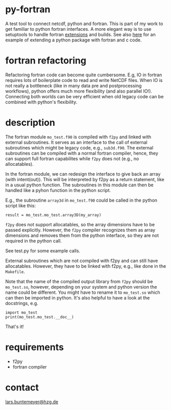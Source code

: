 # py-fortran

A test tool to connect netcdf, python and fortran. This is part of my work to get
familiar to python fortran interfaces.
A more elegant way is to use setuptools
to handle fortran [extensions](https://docs.python.org/3/distutils/setupscript.html#extension-names-and-packages)
and builds. See also [here](https://github.com/perrette/python-fortran-cpp-template) for an example
of extending a python package with fortran and c code.

# fortran refactoring

Refactoring fortran code can become quite cumbersome. E.g, IO in fortran requires lots of boilerplate code to
read and write NetCDF files. When IO is not really a bottleneck (like in many data pre and postprocessing workflows),
python offers much more flexibility (and also parallel IO!). Connecting both worlds can be very efficient
when old legacy code can be combined with python's flexibility.

# description

The fortran module `mo_test.f90` is compiled with `f2py` and linked with external
subroutines. It serves as an interface to the call of external subroutines 
which might be legacy code, e.g., `sub3d.f90`. The external subroutines can be 
compiled with a normal fortran compiler, hence, they can support full fortran
capabilites while `f2py` does not (e.g., no allocatables).

In the fortran module, we can redesign the interface to give back
an array (with intent(out)). This will be interpreted by
f2py as a return statement, like in a usual python function.
The subroutines in this module can then be handled like a pyhon
function in the python script.

E.g., the subroutine `array3d` in `mo_test.f90` could be called in the
python script like this:

    result = mo_test.mo_test.array3D(my_array)

`f2py` does not support allocatables, so the array dimensions
have to be passed explicitly. However, the `f2py` compiler
recognizes them as array dimensions and removes them from the
python interface, so they are not required in the python call.

See test.py for some example calls.

External subroutines which are not compiled with f2py and can
still have allocatables. However, they have to be linked with
f2py, e.g., like done in the `Makefile`.

Note that the name of the compiled output library from `f2py` should be
`mo_test.so`, however, depending on your system and python version the name
could be different. You might have to rename it to `mo_test.so` which
can then be imported in python. It's also helpful to have a look at the
docstrings, e.g.

    import mo_test
    print(mo_test.mo_test.__doc__)

That's it!

# requirements

* f2py
* fortran compiler

# contact

lars.buntemeyer@hzg.de
